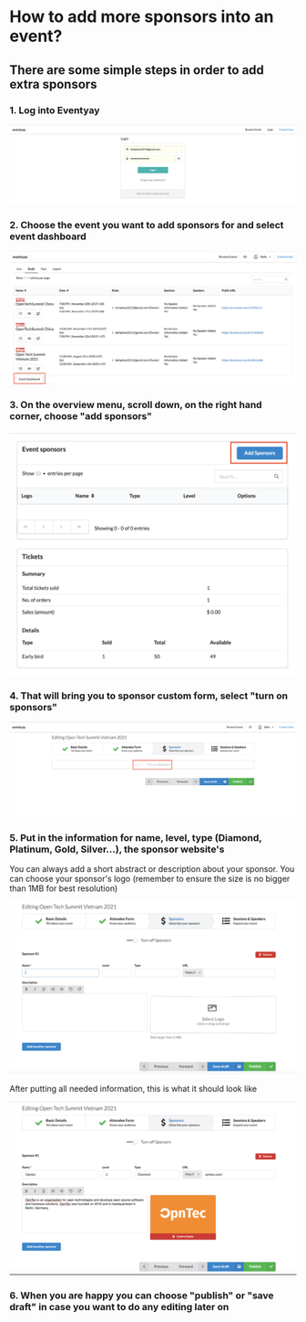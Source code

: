 # How to add more sponsors into an event? 


## There are some simple steps in order to add extra sponsors 


### 1. Log into Eventyay


![Adding sponsors](/images/How-do-I-create-discount-codes-1.png)


### 2. Choose the event you want to add sponsors for and select event dashboard 


![Adding sponsors](/images/Event-dashboard.png)


### 3. On the overview menu, scroll down, on the right hand corner, choose "add sponsors" 


![Adding sponsors](/images/Adding-sponsors-1.png)


### 4. That will bring you to sponsor custom form, select "turn on sponsors"


![Adding sponsors](/images/Adding-sponsors-2.png)


### 5. Put in the information for name, level, type (Diamond, Platinum, Gold, Silver...), the sponsor website's 


You can always add a short abstract or description about your sponsor. You can choose your sponsor's logo (remember to ensure the size is no bigger than 1MB for best resolution)


![Adding sponsors](/images/Adding-sponsors-3.png)


After putting all needed information, this is what it should look like


![Adding sponsors](/images/Adding-sponsors-4.png)


### 6. When you are happy you can choose "publish" or "save draft" in case you want to do any editing later on






